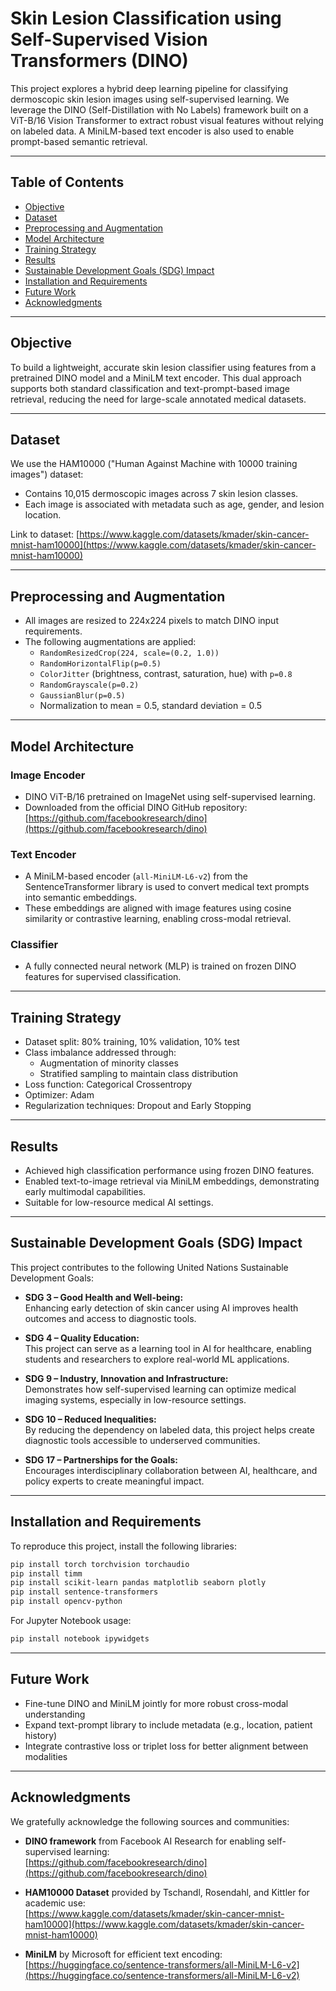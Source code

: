 # Skin Lesion Classification using Self-Supervised Vision Transformers (DINO)

This project explores a hybrid deep learning pipeline for classifying dermoscopic skin lesion images using self-supervised learning. We leverage the DINO (Self-Distillation with No Labels) framework built on a ViT-B/16 Vision Transformer to extract robust visual features without relying on labeled data. A MiniLM-based text encoder is also used to enable prompt-based semantic retrieval.

---

## Table of Contents
- [Objective](#objective)
- [Dataset](#dataset)
- [Preprocessing and Augmentation](#preprocessing-and-augmentation)
- [Model Architecture](#model-architecture)
- [Training Strategy](#training-strategy)
- [Results](#results)
- [Sustainable Development Goals (SDG) Impact](#sustainable-development-goals-sdg-impact)
- [Installation and Requirements](#installation-and-requirements)
- [Future Work](#future-work)
- [Acknowledgments](#acknowledgments)


---

## Objective

To build a lightweight, accurate skin lesion classifier using features from a pretrained DINO model and a MiniLM text encoder. This dual approach supports both standard classification and text-prompt-based image retrieval, reducing the need for large-scale annotated medical datasets.

---

## Dataset

We use the HAM10000 ("Human Against Machine with 10000 training images") dataset:
- Contains 10,015 dermoscopic images across 7 skin lesion classes.
- Each image is associated with metadata such as age, gender, and lesion location.

Link to dataset: [https://www.kaggle.com/datasets/kmader/skin-cancer-mnist-ham10000](https://www.kaggle.com/datasets/kmader/skin-cancer-mnist-ham10000)

---

## Preprocessing and Augmentation

- All images are resized to 224x224 pixels to match DINO input requirements.
- The following augmentations are applied:
  - `RandomResizedCrop(224, scale=(0.2, 1.0))`
  - `RandomHorizontalFlip(p=0.5)`
  - `ColorJitter` (brightness, contrast, saturation, hue) with `p=0.8`
  - `RandomGrayscale(p=0.2)`
  - `GaussianBlur(p=0.5)`
  - Normalization to mean = 0.5, standard deviation = 0.5

---

## Model Architecture

### Image Encoder  
- DINO ViT-B/16 pretrained on ImageNet using self-supervised learning.  
- Downloaded from the official DINO GitHub repository:  
  [https://github.com/facebookresearch/dino](https://github.com/facebookresearch/dino)

### Text Encoder  
- A MiniLM-based encoder (`all-MiniLM-L6-v2`) from the SentenceTransformer library is used to convert medical text prompts into semantic embeddings.
- These embeddings are aligned with image features using cosine similarity or contrastive learning, enabling cross-modal retrieval.

### Classifier  
- A fully connected neural network (MLP) is trained on frozen DINO features for supervised classification.

---

## Training Strategy

- Dataset split: 80% training, 10% validation, 10% test
- Class imbalance addressed through:
  - Augmentation of minority classes
  - Stratified sampling to maintain class distribution
- Loss function: Categorical Crossentropy
- Optimizer: Adam
- Regularization techniques: Dropout and Early Stopping

---

## Results

- Achieved high classification performance using frozen DINO features.
- Enabled text-to-image retrieval via MiniLM embeddings, demonstrating early multimodal capabilities.
- Suitable for low-resource medical AI settings.

---

## Sustainable Development Goals (SDG) Impact

This project contributes to the following United Nations Sustainable Development Goals:

- **SDG 3 – Good Health and Well-being:**  
  Enhancing early detection of skin cancer using AI improves health outcomes and access to diagnostic tools.

- **SDG 4 – Quality Education:**  
  This project can serve as a learning tool in AI for healthcare, enabling students and researchers to explore real-world ML applications.

- **SDG 9 – Industry, Innovation and Infrastructure:**  
  Demonstrates how self-supervised learning can optimize medical imaging systems, especially in low-resource settings.

- **SDG 10 – Reduced Inequalities:**  
  By reducing the dependency on labeled data, this project helps create diagnostic tools accessible to underserved communities.

- **SDG 17 – Partnerships for the Goals:**  
  Encourages interdisciplinary collaboration between AI, healthcare, and policy experts to create meaningful impact.

---

## Installation and Requirements

To reproduce this project, install the following libraries:

```bash
pip install torch torchvision torchaudio
pip install timm
pip install scikit-learn pandas matplotlib seaborn plotly
pip install sentence-transformers
pip install opencv-python
```

For Jupyter Notebook usage:

```bash
pip install notebook ipywidgets
```

---

## Future Work

- Fine-tune DINO and MiniLM jointly for more robust cross-modal understanding
- Expand text-prompt library to include metadata (e.g., location, patient history)
- Integrate contrastive loss or triplet loss for better alignment between modalities

---

## Acknowledgments

We gratefully acknowledge the following sources and communities:

- **DINO framework** from Facebook AI Research for enabling self-supervised learning:  
  [https://github.com/facebookresearch/dino](https://github.com/facebookresearch/dino)

- **HAM10000 Dataset** provided by Tschandl, Rosendahl, and Kittler for academic use:  
  [https://www.kaggle.com/datasets/kmader/skin-cancer-mnist-ham10000](https://www.kaggle.com/datasets/kmader/skin-cancer-mnist-ham10000)

- **MiniLM** by Microsoft for efficient text encoding:  
  [https://huggingface.co/sentence-transformers/all-MiniLM-L6-v2](https://huggingface.co/sentence-transformers/all-MiniLM-L6-v2)
